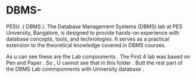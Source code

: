# DBMS-
PESU .( DBMS ). The Database Management Systems (DBMS) lab at PES University, Bangalore, is designed to provide hands-on experience with database concepts, tools, and technologies. It serves as a practical extension to the theoretical knowledge covered in DBMS courses.

As u can see these are the Lab compoonents . The First 4 lab was based on Pen and Paper . So , U cannot see that in this folder . Butt the rest part of the DBMS Lab commponnents with University database .
